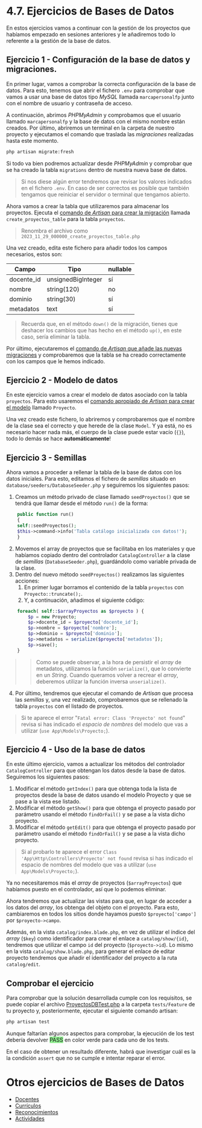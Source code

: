 # 4.7. Ejercicios de Bases de Datos

En estos ejercicios vamos a continuar con la gestión de los proyectos que habíamos empezado en sesiones anteriores y le añadiremos todo lo referente a la gestión de la base de datos.

## Ejercicio 1 - Configuración de la base de datos y migraciones.

En primer lugar, vamos a comprobar la correcta configuración de la base de datos. Para esto, tenemos que abrir el fichero `.env` para comprobar que vamos a usar una base de datos tipo _MySQL_ llamada `marcapersonalfp` junto con el nombre de usuario y contraseña de acceso.

A continuación, abrimos _PHPMyAdmin_ y comprobamos que el usuario llamado `marcapersonalfp` y la base de datos con el mismo nombre están creados. Por último, abriremos un terminal en la carpeta de nuestro proyecto y ejecutamos el comando que traslada las _migraciones_ realizadas hasta este momento.

```bash
php artisan migrate:fresh
```

Si todo va bien podremos actualizar desde _PHPMyAdmin_ y comprobar que se ha creado la tabla `migrations` dentro de nuestra nueva base de datos.

> Si nos diese algún error tendremos que revisar los valores indicados en el fichero `.env`. En caso de ser correctos es posible que también tengamos que reiniciar el servidor o terminal que tengamos abierto.

Ahora vamos a crear la tabla que utilizaremos para almacenar los proyectos. Ejecuta el [comando de _Artisan_ para crear la migración](./042_migraciones.md#crear-una-nueva-migración) llamada `create_proyectos_table` para la tabla `proyectos`.

> Renombra el archivo como `2023_11_29_000000_create_proyectos_table.php`

Una vez creado, edita este fichero para añadir todos los campos necesarios, estos son:

Campo | Tipo | nullable
-----|----|---
docente_id | unsignedBigInteger | sí
nombre | string(120) | no
dominio | string(30) | sí
metadatos | text | sí

> Recuerda que, en el método `down()` de la migración, tienes que deshacer los cambios que has hecho en el método `up()`, en este caso, sería eliminar la tabla.

Por último, ejecutaremos el [comando de _Artisan_ que añade las nuevas migraciones](./042_migraciones.md#ejecutar-migraciones) y comprobaremos que la tabla se ha creado correctamente con los campos que le hemos indicado.

## Ejercicio 2 - Modelo de datos

En este ejercicio vamos a crear el modelo de datos asociado con la tabla `proyectos`. Para esto usaremos el [comando apropiado de _Artisan_ para crear el modelo](./044_modelosORM.md#definición-de-un-modelo) llamado `Proyecto`.

Una vez creado este fichero, lo abriremos y comprobaremos que el nombre de la clase sea el correcto y que herede de la clase `Model`. Y ya está, no es necesario hacer nada más, el cuerpo de la clase puede estar vacío (`{}`), todo lo demás se hace **automáticamente**!

## Ejercicio 3 - Semillas

Ahora vamos a proceder a rellenar la tabla de la base de datos con los datos iniciales. Para esto, editamos el fichero de _semillas_ situado en `database/seeders/DatabaseSeeder.php` y seguiremos los siguientes pasos:

1. Creamos un método privado de clase llamado `seedProyectos()` que se tendrá que llamar desde el método `run()` de la forma:
```php
    public function run()
    {
    self::seedProyectos();
    $this->command->info('Tabla catálogo inicializada con datos!');
    }
```
2. Movemos el array de proyectos que se facilitaba en los materiales y que habíamos copiado dentro del controlador `CatalogController` a la clase de _semillas_ (`DatabaseSeeder.php`), guardándolo como variable privada de la clase.
3. Dentro del nuevo método `seedProyectos()` realizamos las siguientes acciones:
    1. En primer lugar borramos el contenido de la tabla `proyectos` con `Proyecto::truncate();`.
    1. Y, a continuación, añadimos el siguiente código:
```php
    foreach( self::$arrayProyectos as $proyecto ) {
        $p = new Proyecto;
        $p->docente_id = $proyecto['docente_id'];
        $p->nombre = $proyecto['nombre'];
        $p->dominio = $proyecto['dominio'];
        $p->metadatos = serialize($proyecto['metadatos']);
        $p->save();
    }
```

>> Como se puede observar, a la hora de persistir el _array_ de metadatos, utilizamos la función `serialize()`, que lo convierte en un _String_. Cuando queramos volver a recrear el _array_, deberemos utilizar la función inversa `unserialize()`. 

4. Por último, tendremos que ejecutar el comando de _Artisan_ que procesa las _semillas_ y, una vez realizado, comprobaremos que se rellenado la tabla `proyectos` con el listado de proyectos.

> Si te aparece el error "`Fatal error: Class 'Proyecto' not found`" revisa si has indicado el _espacio de nombres_ del modelo que vas a utilizar (`use App\Models\Proyecto;`).

## Ejercicio 4 - Uso de la base de datos

En este último ejercicio, vamos a actualizar los métodos del controlador `CatalogController` para que obtengan los datos desde la base de datos. Seguiremos los siguientes pasos:

1. Modificar el método `getIndex()` para que obtenga toda la lista de proyectos desde la base de datos usando el modelo Proyecto y que se pase a la vista ese listado.
1. Modificar el método `getShow()` para que obtenga el proyecto pasado por parámetro usando el método `findOrFail()` y se pase a la vista dicho proyecto.
1. Modificar el método `getEdit()` para que obtenga el proyecto pasado por parámetro usando el método `findOrFail()` y se pase a la vista dicho proyecto.

> Si al probarlo te aparece el error `Class 'App\Http\Controllers\Proyecto' not found` revisa si has indicado el espacio de nombres del modelo que vas a utilizar (`use App\Models\Proyecto;`).

Ya no necesitaremos más el _array_ de proyectos (`$arrayProyectos`) que habíamos puesto en el controlador, así que lo podemos eliminar.

Ahora tendremos que actualizar las vistas para que, en lugar de acceder a los datos del _array_, los obtenga del objeto con el proyecto. Para esto, cambiaremos en todos los sitios donde hayamos puesto `$proyecto['campo']` por `$proyecto->campo`.

Además, en la vista `catalog/index.blade.php`, en vez de utilizar el índice del _array_ (`$key`) como identificador para crear el enlace a `catalog/show/{id}`, tendremos que utilizar el campo `id` del proyecto (`$proyecto->id`). Lo mismo en la vista `catalog/show.blade.php`, para generar el enlace de editar proyecto tendremos que añadir el identificador del proyecto a la ruta `catalog/edit`.

## Comprobar el ejercicio

Para comprobar que la solución desarrollada cumple con los requisitos, se puede copiar el archivo [ProyectosDBTest.php](./materiales/ejercicios-laravel/tests/Feature/ProyectosDBTest.php) a la carpeta `tests/Feature` de tu proyecto y, posteriormente, ejecutar el siguiente comando artisan:

```bash
php artisan test
```

Aunque faltarían algunos aspectos para comprobar, la ejecución de los test debería devolver <span style="background-color: lightgreen">PASS</span> en color verde para cada uno de los tests.

En el caso de obtener un resultado diferente, habrá que investigar cuál es la la condición `assert` que no se cumple e intentar reparar el error.

# Otros ejercicios de Bases de Datos

- [Docentes](./0471_BDDocente.md)
- [Currículos](./0472_BDCurriculo.md)
- [Reconocimientos](./0473_BDReconocimiento.md)
- [Actividades](./0474_BDActividad.md)
